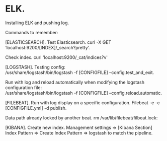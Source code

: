 # ELK. 
Installing ELK and pushing log. 

Commands to remember:  

[ELASTICSEARCH]. 
Test Elasticsearch. 
  curl -X GET ‘localhost:9200/[INDEX]/_search?pretty’. 

Check index. 
  curl 'localhost:9200/_cat/indices?v'  


[LOGSTASH]. 
Testing config:   
  /usr/share/logstash/bin/logstash -f [CONFIGFILE] –config.test_and_exit. 
  
Run with log and reload automatically when modifying the logstash configuration file:  
  /usr/share/logstash/bin/logstash -f [CONFIGFILE] –config.reload.automatic. 


[FILEBEAT]. 
Run with log display on a specific configuration. 
  Filebeat -e -c [CONFIGFILE.yml] -d publish. 
  
Data path already locked by another beat. 
  rm /var/lib/filebeat/filbeat.lock:  
  
[KIBANA]. 
Create new index. 
  Management settings => [Kibana Section] Index Pattern => Create Index Pattern => logstash to match the pipeline. 


